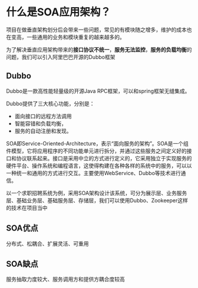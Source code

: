 # 什么是SOA应用架构？

项目在做垂直架构划分后会带来一些问题，常见的有模块随之增多，维护的成本也在变高，一些通用的业务和模块重复的越来越多的。

为了解决垂直应用架构带来的**接口协议不统一**，**服务无法监控**，**服务的负载均衡**的问题，我们可以引入阿里巴巴开源的Dubbo框架

## Dubbo

Dubbo是一款高性能轻量级的开源Java RPC框架，可以和spring框架无缝集成。

Dubbo提供了三大核心功能，分别是：

-   面向接口的远程方法调用
-   智能容错和负载均衡，
-   服务的自动注册和发现。

SOA即Service-Oriented-Architecture，表示“面向服务的架构”。SOA是一个组件模型，它将应用程序的不同功能单元进行拆分，并通过这些服务之间定义好的接口和协议联系起来。接口是采用中立的方式进行定义的，它采用独立于实现服务的硬件平台、操作系统和编程语言，这使得构建在各种各样的系统中的服务，可以以一种统一和通用的方式进行交互。主要使用WebService、Dubbo等技术进行通信。

以一个求职招聘系统为例，采用SOA架构设计该系统，可分为展示层、业务服务层、基础业务层、基础服务层、存储层，我们可以使用Dubbo、Zookeeper这样的技术在项目当中

## **SOA优点**

分布式、松耦合、扩展灵活、可重用

## **SOA缺点**

服务抽取力度较大、服务调用方和提供方耦合度较高
